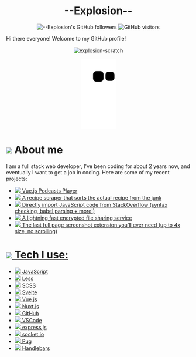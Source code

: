 # <div align="center">--Explosion--</div>

<div align=center>
  
![--Explosion's GitHub followers](https://img.shields.io/github/followers/Explosion-Scratch?color=00bbbb&style=for-the-badge&logo=github&logoColor=fff) 
![GitHub visitors](https://visitor-badge-reloaded.herokuapp.com/badge?page_id=explosion-scratch.visitor.badge.reloaded&color=00bbbb&style=for-the-badge&logo=github)

</div>

Hi there everyone! Welcome to my GitHub profile! 

<p align=center><img align="center" src="https://github-readme-streak-stats.herokuapp.com/?user=explosion-scratch&" alt="explosion-scratch" /></p>
<p align=center><img align="center" src="https://raw.githubusercontent.com/Explosion-Scratch/Explosion-scratch/a407529eda6cf7c81265dae00a6eab19d1597632/github-contribution-grid-snake.svg" /></p>

<h1><img src="https://api.iconify.design/noto-v1:beaming-face-with-smiling-eyes.svg" width="25ch"> About me</h1>
  <p>I am a full stack web developer, I've been coding for about 2 years now, and eventually I want to get a job in coding. Here are some of my recent projects:</p>

  <ul>
     <li><a href="https://github.com/explosion-scratch/podcasts_player"><img src="https://api.iconify.design/noto-v1:musical-notes.svg"> Vue.js Podcasts Player</li>
     <li><a href="https://github.com/explosion-scratch/recipes/"><img src="https://api.iconify.design/noto-v1:face-savoring-food.svg"> A recipe scraper that sorts the actual recipe from the junk</li>
     <li><a href="https://github.com/explosion-scratch/stackoverflow_import/"><img src="https://api.iconify.design/noto-v1:man-technologist-medium-light-skin-tone.svg"> Directly import JavaScript code from StackOverflow (syntax checking, babel parsing + more!)</li>
     <li><a href="https://github.com/explosion-scratch/ondrop/"><img src="https://api.iconify.design/noto-v1:cloud-with-lightning.svg"> A lightning fast encrypted file sharing service</li>
     <li><a href="https://github.com/explosion-scratch/screenshot_extension/"><img src="https://api.iconify.design/noto-v1:computer-mouse.svg"> The last full page screenshot extension you'll ever need (up to 4x size, no scrolling)</li>
  </ul>
  <h1><img src="https://api.iconify.design/ph:code-fill.svg" width="25ch"> Tech I use:</h1>
  <ul>
    <li><img src="https://api.iconify.design/teenyicons:javascript-outline.svg"> JavaScript</li>
    <li><img src="https://api.iconify.design/fa6-brands:less.svg"> Less</li>
    <li><img src="https://api.iconify.design/vscode-icons:file-type-scss.svg"> SCSS</li>
    <li><img src="https://api.iconify.design/simple-icons:svelte.svg"> Svelte</li>
    <li><img src="https://api.iconify.design/fontisto:vuejs.svg"> Vue.js</li>
    <li><img src="https://api.iconify.design/teenyicons:nuxtjs-solid.svg"> Nuxt.js</li>
    <li><img src="https://api.iconify.design/bi:github.svg"> GitHub</li>
    <li><img src="https://api.iconify.design/akar-icons:vscode-fill.svg"> VSCode</li>
    <li><img src="https://api.iconify.design/simple-icons:express.svg"> express.js</li>
    <li><img src="https://api.iconify.design/simple-icons:socketdotio.svg"> socket.io</li>
    <li><img src="https://api.iconify.design/simple-icons:pug.svg"> Pug</li>
    <li><img src="https://api.iconify.design/simple-icons:handlebarsdotjs.svg"> Handlebars</li>
  </ul>
